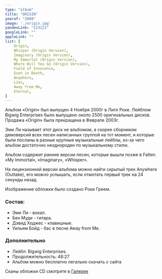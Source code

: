 ```yaml
---
type: "album"
title: "ORIGIN"
yearof: "2000"
image: './origin.jpg'
yandexLink: "123121"
googleLink: ""
appleLink: ""
list: [
    Origin,
    Whisper (Origin Version),
    Imaginary (Origin Version),
    My Immortal (Origin Version),
    Where Will You Go (Origin Version),
    Field of Innocence,
    Even in Death,
    Anywhere,
    Lies,
    Away from Me,
    Eternal,
]
---
```


Альбом «Origin» был выпущен 4 Ноября 2000г в Литл Роке. Лейблом Bigwig Enterprises было выпущено около 2500 оригинальных дисков. Продажа «Origin» была прекращена в Феврале 2003г.

Эми Ли называет этот диск не альбомом, а скорее сборником демоверсий всех песен написанных группой на тот момент, и которые были посланы в разные крупные музыкальные лейблы, из-за чего альбом достаточно неоднороден по музыкальному стилю.

Альбом содержит ранние версии песен, которые вышли позже в Fallen: «My Immortal», «Imaginary», «Whisper».

На лицензионной версии альбома можно найти скрытый трек Anywhere (Outtake), его можно услышать, если отмотать первый трек на 24 секунды назад.

Изображение обложки было создано Роки Греем.

### Cостав:

- Эми Ли - вокал.
- Бен Муди - гитара.
- Дэвид Ходжес - клавишные.
- Уильям Бойд - бас в песне Away from Me.

### Дополнительно

- Лейбл: Bigwig Enterprises.
- Продолжительность: 46:27
- Альбом можно бесплатно легально скачать с сайта

Сканы обложки CD смотрите в [Галерее](http://gallery.evanescence-rus.ru/)